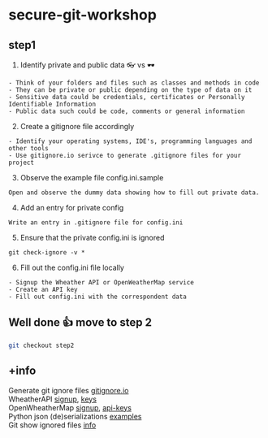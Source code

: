 # secure-git-workshop

## step1

1. Identify private and public data   👓 vs 🕶️   
```
- Think of your folders and files such as classes and methods in code   
- They can be private or public depending on the type of data on it  
- Sensitive data could be credentials, certificates or Personally Identifiable Information   
- Public data such could be code, comments or general information    
```
   
2. Create a gitignore file accordingly  
``` 
- Identify your operating systems, IDE's, programming languages and other tools      
- Use gitignore.io serivce to generate .gitignore files for your project   
```

3. Observe the example file config.ini.sample
```
Open and observe the dummy data showing how to fill out private data.  
```

4. Add an entry for private config
```
Write an entry in .gitignore file for config.ini
```

5. Ensure that the private config.ini is ignored
```
git check-ignore -v *
```

6. Fill out the config.ini file locally
```
- Signup the Wheather API or OpenWeatherMap service
- Create an API key
- Fill out config.ini with the correspondent data
```


## Well done 👍 move to step 2
```bash
git checkout step2
```

## +info
Generate git ignore files [gitignore.io](https://www.toptal.com/developers/gitignore)     
WheatherAPI [signup](https://www.weatherapi.com/signup.aspx ), [keys](https://www.weatherapi.com/my/)    
OpenWheatherMap [signup](https://home.openweathermap.org/users/sign_up), [api-keys](https://home.openweathermap.org/api_keys)    
Python json (de)serializations [examples](https://realpython.com/python-json/#a-simple-deserialization-example)     
Git show ignored files [info](https://newbedev.com/git-command-to-show-which-specific-files-are-ignored-by-gitignore)

